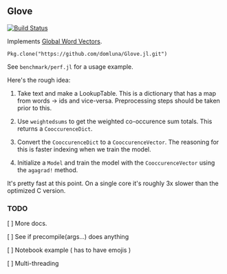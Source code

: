 Glove
-----

[![Build Status](https://travis-ci.org/domluna/GloVe.jl.svg?branch=master)](https://travis-ci.org/domluna/GloVe.jl)

Implements [Global Word Vectors](http://nlp.stanford.edu/projects/glove/).

```
Pkg.clone("https://github.com/domluna/Glove.jl.git")
```

See `benchmark/perf.jl` for a usage example.

Here's the rough idea:

1. Take text and make a LookupTable. This is a dictionary that has a map
from words -> ids and vice-versa. Preprocessing steps should be taken
prior to this.

2. Use `weightedsums` to get the weighted co-occurence sum totals. This returns
a `CooccurenceDict`.

3. Convert the `CooccurenceDict` to a `CooccurenceVector`. The reasoning for this is faster indexing when we train the model.

4. Initialize a `Model` and train the model with the `CooccurenceVector` using
the `agagrad!` method.

It's pretty fast at this point. On a single core it's roughly 3x slower than the optimized C version.

### TODO

[  ] More docs.

[  ] See if precompile(args...) does anything

[  ] Notebook example ( has to have emojis )

[  ] Multi-threading
